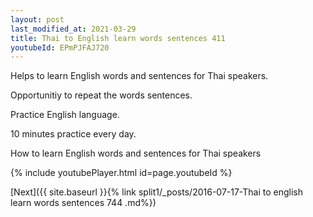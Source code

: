 ```yaml
---
layout: post
last_modified_at: 2021-03-29
title: Thai to English learn words sentences 411 
youtubeId: EPmPJFAJ720
---
```

 
 
Helps to learn English words and sentences for Thai speakers.

Opportunitiy to repeat the words sentences. 

Practice English language. 
 
10 minutes practice every day. 
 
How to learn English words and sentences for Thai speakers 
 
{% include youtubePlayer.html id=page.youtubeId %}
 
 
[Next]({{ site.baseurl }}{% link  split1/_posts/2016-07-17-Thai to english learn words sentences 744 .md%})
 
